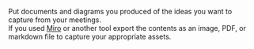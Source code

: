 Put documents and diagrams you produced of the ideas you want to capture from your meetings.  
If you used [Miro](https://miro.com/welcomeonboard/eDl5VnFud0psZ044OTVwcUI1aUN3Y0EzRTJrMGFwRWxqQUQyZFVmVHM1MUsxYWtsWUtta09ROW1FTXI3T0RCaXwzMDc0NDU3MzY2MTcxNDk4MTUz?invite_link_id=708376118998) or another tool export the contents as an image, PDF, or markdown file to capture your appropriate assets.
